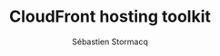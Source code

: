 ---
title:  "CloudFront hosting toolkit"
description: "This week's episode of the AWS Developers podcast dives into the CloudFront Hosting Toolkit, a command-line tool designed to streamline web application deployment on AWS. The podcast explores how the toolkit simplifies the process by enabling deployment to Amazon S3 with exposure through CloudFront. Additionally, it delves into the creation of an automated deployment pipeline linked to your Git repository. Listeners will gain insights into configuring advanced features like dynamic routing for the latest application version, eliminating the need for cache invalidation. The episode offers a comprehensive overview of the CloudFront Hosting Toolkit and guidance on getting started."
guests:
   - name: "Achraf Souk"
     title: "Edge Specialist SA, AWS"
     link: "https://www.linkedin.com/in/achrafsouk/"
   - name: "Corneliu Croitoru"
     title: "Prototyping Architect, AWS"
     link: "https://www.linkedin.com/in/corneliucroitoru/"
episode: 118
duration: "00:36:19" 
size: 69720527
file: 118.mp3
publication: "2024-06-20 04:00:00 +0000"
author: Sébastien Stormacq
category: podcasts
social-background: 118.png
appleEpisodeId: 1000662777205
aws-categories: 
  - "Networking & Content Distribution"
links:
  - text: "Amazon CloudFront hosting toolkit"
    link: https://aws.amazon.com/blogs/networking-and-content-delivery/introducing-cloudfront-hosting-toolkit/
  - text: "AWS CodePipeline"
    link: https://docs.aws.amazon.com/codepipeline/latest/userguide/welcome.html
  - text: "Amazon CloudFront functions"
    link: https://docs.aws.amazon.com/AmazonCloudFront/latest/DeveloperGuide/cloudfront-functions.html
  - text: "Amazon CloudFront Key Value Store"
    link: https://docs.aws.amazon.com/AmazonCloudFront/latest/DeveloperGuide/kvs-with-functions.html
  - text: "AWS CodeBuild"
    link: https://docs.aws.amazon.com/codebuild/latest/userguide/welcome.html
  - text: "AWS Step Functions"
    link: https://docs.aws.amazon.com/step-functions/latest/dg/welcome.html
  - text: "Build on AWS Edge"
    link: https://aws.amazon.com/developer/application-security-performance/?whats-new-cards.sort-by=item.additionalFields.postDateTime&whats-new-cards.sort-order=desc&public-talk-id.sort-by=item.additionalFields.DisplayDate&public-talk-id.sort-order=desc&blogs-id.sort-by=item.additionalFields.createdDate&blogs-id.sort-order=desc
  - text: "A/B Testing on AWS"
    link: https://aws.amazon.com/developer/application-security-performance/articles/a-b-testing/
---